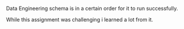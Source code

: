 Data Engineering schema is in a certain order for it to run successfully.

While this assignment was challenging i learned a lot from it.
